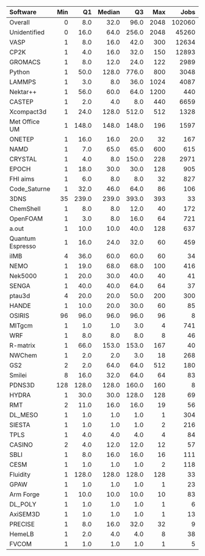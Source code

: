| Software         |   Min |    Q1 |   Median |    Q3 |   Max |   Jobs |     Nodeh |   PercentUse |      kWh |   PercentEnergy |   Users |   Projects |
|:-----------------|------:|------:|---------:|------:|------:|-------:|----------:|-------------:|---------:|----------------:|--------:|-----------:|
| Overall          |     0 |   8.0 |     32.0 |  96.0 |  2048 | 102060 | 2721753.2 |        100.0 | 979433.8 |           100.0 |     757 |        102 |
| Unidentified     |     0 |  16.0 |     64.0 | 256.0 |  2048 |  45260 | 1069733.7 |         39.3 | 356556.1 |            36.4 |     643 |         92 |
| VASP             |     1 |   8.0 |     16.0 |  42.0 |   300 |  12634 |  306350.2 |         11.3 | 109845.8 |            11.2 |     110 |          9 |
| CP2K             |     1 |   4.0 |     16.0 |  32.0 |   150 |  12893 |  206092.3 |          7.6 |  73075.0 |             7.5 |      51 |          9 |
| GROMACS          |     1 |   8.0 |     12.0 |  24.0 |   122 |   2989 |  162815.2 |          6.0 |  75461.6 |             7.7 |      40 |          5 |
| Python           |     1 |  50.0 |    128.0 | 776.0 |   800 |   3048 |  116593.2 |          4.3 |  44578.6 |             4.6 |      42 |         18 |
| LAMMPS           |     1 |   3.0 |      8.0 |  36.0 |  1024 |   4087 |   87569.6 |          3.2 |  35016.4 |             3.6 |      50 |         15 |
| Nektar++         |     1 |  56.0 |     60.0 |  64.0 |  1200 |    440 |   86932.9 |          3.2 |  31461.4 |             3.2 |       7 |          3 |
| CASTEP           |     1 |   2.0 |      4.0 |   8.0 |   440 |   6659 |   77717.3 |          2.9 |  27412.2 |             2.8 |      39 |          6 |
| Xcompact3d       |     1 |  24.0 |    128.0 | 512.0 |   512 |   1328 |   74571.5 |          2.7 |  28070.9 |             2.9 |      12 |          5 |
| Met Office UM    |     1 | 148.0 |    148.0 | 148.0 |   196 |   1597 |   60812.9 |          2.2 |  21205.3 |             2.2 |      21 |          1 |
| ONETEP           |     1 |  16.0 |     16.0 |  20.0 |    32 |    167 |   55142.4 |          2.0 |  19091.0 |             1.9 |       8 |          2 |
| NAMD             |     1 |   7.0 |     65.0 |  65.0 |   600 |    615 |   43935.6 |          1.6 |  20641.8 |             2.1 |      13 |          7 |
| CRYSTAL          |     1 |   4.0 |      8.0 | 150.0 |   228 |   2971 |   37071.4 |          1.4 |  13389.5 |             1.4 |       8 |          2 |
| EPOCH            |     1 |  18.0 |     30.0 |  30.0 |   128 |    905 |   35963.1 |          1.3 |  13669.8 |             1.4 |       5 |          1 |
| FHI aims         |     1 |   6.0 |      8.0 |   8.0 |    32 |    827 |   27216.1 |          1.0 |  10953.4 |             1.1 |      18 |          4 |
| Code_Saturne     |     1 |  32.0 |     46.0 |  64.0 |    86 |    106 |   25447.3 |          0.9 |   8514.5 |             0.9 |       5 |          4 |
| 3DNS             |    35 | 239.0 |    239.0 | 393.0 |   393 |     33 |   21925.3 |          0.8 |   6479.2 |             0.7 |       2 |          1 |
| ChemShell        |     1 |   8.0 |      8.0 |  12.0 |    40 |    172 |   20342.1 |          0.7 |   7473.1 |             0.8 |      10 |          2 |
| OpenFOAM         |     1 |   3.0 |      8.0 |  16.0 |    64 |    721 |   20071.8 |          0.7 |   8088.6 |             0.8 |      32 |         15 |
| a.out            |     1 |  10.0 |     10.0 |  40.0 |   128 |    637 |   19636.1 |          0.7 |   7482.1 |             0.8 |      15 |          8 |
| Quantum Espresso |     1 |  16.0 |     24.0 |  32.0 |    60 |    459 |   18332.3 |          0.7 |   7297.4 |             0.7 |      14 |          4 |
| iIMB             |     4 |  36.0 |     60.0 |  60.0 |    60 |     34 |   18279.7 |          0.7 |   7256.7 |             0.7 |       2 |          1 |
| NEMO             |     1 |  19.0 |     68.0 |  68.0 |   100 |    416 |   17990.7 |          0.7 |   5823.7 |             0.6 |      15 |          3 |
| Nek5000          |     1 |  20.0 |     30.0 |  40.0 |    40 |     41 |   17916.3 |          0.7 |   7548.2 |             0.8 |       4 |          2 |
| SENGA            |     1 |  40.0 |     40.0 |  64.0 |    64 |     37 |   12383.6 |          0.5 |   6472.7 |             0.7 |       5 |          3 |
| ptau3d           |     4 |  20.0 |     20.0 |  50.0 |   200 |    300 |   12169.3 |          0.4 |   4130.0 |             0.4 |       2 |          1 |
| HANDE            |     1 |  10.0 |     20.0 |  30.0 |    60 |     85 |   10374.3 |          0.4 |   2797.5 |             0.3 |       1 |          1 |
| OSIRIS           |    96 |  96.0 |     96.0 |  96.0 |    96 |      8 |    9164.4 |          0.3 |   3273.1 |             0.3 |       1 |          1 |
| MITgcm           |     1 |   1.0 |      1.0 |   3.0 |     4 |    741 |    8387.0 |          0.3 |   3176.2 |             0.3 |       7 |          4 |
| WRF              |     1 |   8.0 |      8.0 |   8.0 |     8 |     46 |    6518.0 |          0.2 |   1559.8 |             0.2 |       3 |          3 |
| R-matrix         |     1 |  66.0 |    153.0 | 153.0 |   167 |     40 |    6058.9 |          0.2 |   1486.1 |             0.2 |       1 |          1 |
| NWChem           |     1 |   2.0 |      2.0 |   3.0 |    18 |    268 |    5775.8 |          0.2 |   2148.0 |             0.2 |       8 |          6 |
| GS2              |     2 |   2.0 |     64.0 |  64.0 |   512 |    180 |    5703.2 |          0.2 |   2259.6 |             0.2 |       3 |          1 |
| Smilei           |     8 |  16.0 |     32.0 |  64.0 |    64 |     83 |    3892.5 |          0.1 |   1064.2 |             0.1 |       3 |          1 |
| PDNS3D           |   128 | 128.0 |    128.0 | 160.0 |   160 |      8 |    3687.0 |          0.1 |   1548.3 |             0.2 |       1 |          1 |
| HYDRA            |     1 |  30.0 |     30.0 | 128.0 |   128 |     69 |    3019.2 |          0.1 |   1002.2 |             0.1 |       6 |          3 |
| RMT              |     2 |  11.0 |     16.0 |  16.0 |    19 |     56 |    1953.0 |          0.1 |    717.0 |             0.1 |       3 |          1 |
| DL_MESO          |     1 |   1.0 |      1.0 |   1.0 |     1 |    304 |     848.5 |          0.0 |    306.1 |             0.0 |       2 |          1 |
| SIESTA           |     1 |   1.0 |      1.0 |   1.0 |     2 |    216 |     815.9 |          0.0 |    191.2 |             0.0 |       6 |          2 |
| TPLS             |     1 |   4.0 |      4.0 |   4.0 |     4 |     84 |     668.2 |          0.0 |    288.9 |             0.0 |       3 |          3 |
| CASINO           |     2 |   4.0 |     12.0 |  12.0 |    12 |     57 |     624.5 |          0.0 |    208.1 |             0.0 |       1 |          1 |
| SBLI             |     1 |   8.0 |     16.0 |  16.0 |    16 |    111 |     525.0 |          0.0 |    187.8 |             0.0 |       2 |          1 |
| CESM             |     1 |   1.0 |      1.0 |   1.0 |     2 |    118 |     322.0 |          0.0 |    112.2 |             0.0 |       2 |          1 |
| Fluidity         |     1 | 128.0 |    128.0 | 128.0 |   128 |     33 |     180.1 |          0.0 |     53.7 |             0.0 |       1 |          1 |
| GPAW             |     1 |   1.0 |      1.0 |   1.0 |     1 |     23 |      82.4 |          0.0 |     22.2 |             0.0 |       2 |          1 |
| Arm Forge        |     1 |  10.0 |     10.0 |  10.0 |    10 |     83 |      54.0 |          0.0 |     11.1 |             0.0 |       4 |          4 |
| DL_POLY          |     1 |   1.0 |      1.0 |   1.0 |     1 |      6 |      36.1 |          0.0 |     10.4 |             0.0 |       1 |          1 |
| AxiSEM3D         |     1 |   1.0 |      1.0 |   1.0 |     1 |     13 |      31.6 |          0.0 |      9.4 |             0.0 |       1 |          1 |
| PRECISE          |     1 |   8.0 |     16.0 |  32.0 |    32 |      9 |      15.7 |          0.0 |      4.6 |             0.0 |       1 |          1 |
| HemeLB           |     1 |   2.0 |      4.0 |   4.0 |     8 |     38 |       3.6 |          0.0 |      1.1 |             0.0 |       2 |          2 |
| FVCOM            |     1 |   1.0 |      1.0 |   1.0 |     1 |      5 |       0.2 |          0.0 |      0.0 |             0.0 |       1 |          1 |